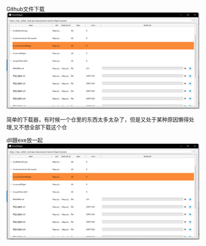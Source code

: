 Github文件下载
![](https://github.com/suncaiyu/Githubdownload/blob/main/snap/1.png)

简单的下载器，有时候一个仓里的东西太多太杂了，但是又处于某种原因懒得处理,又不想全部下载这个仓

dll跟exe放一起
![](https://github.com/suncaiyu/Githubdownload/blob/main/snap/1.png)
